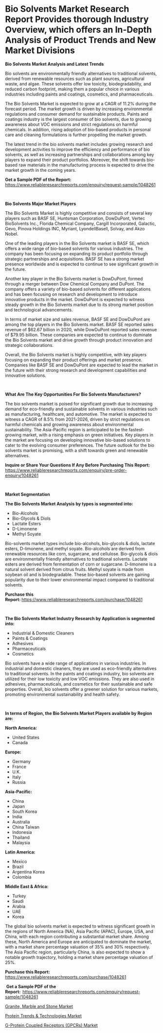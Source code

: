<p><h1>Bio Solvents Market Research Report Provides thorough Industry Overview, which offers an In-Depth Analysis of Product Trends and New Market Divisions</h1></p><p><strong>Bio Solvents Market Analysis and Latest Trends</strong></p>
<p><p>Bio solvents are environmentally friendly alternatives to traditional solvents, derived from renewable resources such as plant sources, agricultural waste, and algae. These solvents offer low toxicity, biodegradability, and reduced carbon footprint, making them a popular choice in various industries including paints and coatings, cosmetics, and pharmaceuticals.</p><p>The Bio Solvents Market is expected to grow at a CAGR of 11.2% during the forecast period. The market growth is driven by increasing environmental regulations and consumer demand for sustainable products. Paints and coatings industry is the largest consumer of bio solvents, due to growing awareness about VOC emissions and strict regulations on harmful chemicals. In addition, rising adoption of bio-based products in personal care and cleaning formulations is further propelling the market growth.</p><p>The latest trend in the bio solvents market includes growing research and development activities to improve the efficiency and performance of bio solvents, as well as increasing partnerships and collaborations among key players to expand their product portfolios. Moreover, the shift towards bio-based raw materials in the manufacturing process is expected to drive the market growth in the coming years.</p></p>
<p><strong>Get a Sample PDF of the Report:&nbsp;</strong> <a href="https://www.reliableresearchreports.com/enquiry/request-sample/1048261">https://www.reliableresearchreports.com/enquiry/request-sample/1048261</a></p>
<p>&nbsp;</p>
<p><strong>Bio Solvents Major Market Players</strong></p>
<p><p>The Bio Solvents Market is highly competitive and consists of several key players such as BASF SE, Huntsman Corporation, DowDuPont, Vertec BioSolvents Inc., Florida Chemical Company, Cargill Incorporated, Galactic, Gevo, Pinova Holdings INC, Myriant, LyondellBasell, Solvay, and Akzo Nobel.</p><p>One of the leading players in the Bio Solvents market is BASF SE, which offers a wide range of bio-based solvents for various industries. The company has been focusing on expanding its product portfolio through strategic partnerships and acquisitions. BASF SE has a strong market presence worldwide and is expected to continue to see significant growth in the future.</p><p>Another key player in the Bio Solvents market is DowDuPont, formed through a merger between Dow Chemical Company and DuPont. The company offers a variety of bio-based solvents for different applications and has been focusing on research and development to introduce innovative products in the market. DowDuPont is expected to witness steady growth in the Bio Solvents market due to its strong market position and technological advancements.</p><p>In terms of market size and sales revenue, BASF SE and DowDuPont are among the top players in the Bio Solvents market. BASF SE reported sales revenue of $62.67 billion in 2020, while DowDuPont reported sales revenue of $79.95 billion. These companies are expected to continue to dominate the Bio Solvents market and drive growth through product innovation and strategic collaborations.</p><p>Overall, the Bio Solvents market is highly competitive, with key players focusing on expanding their product offerings and market presence. Companies like BASF SE and DowDuPont are expected to lead the market in the future with their strong research and development capabilities and innovative solutions.</p></p>
<p>&nbsp;</p>
<p><strong>What Are The Key Opportunities For Bio Solvents Manufacturers?</strong></p>
<p><p>The bio solvents market is poised for significant growth due to increasing demand for eco-friendly and sustainable solvents in various industries such as manufacturing, healthcare, and automotive. The market is expected to witness a CAGR of 8.5% from 2021-2026, driven by strict regulations on harmful chemicals and growing awareness about environmental sustainability. The Asia-Pacific region is anticipated to be the fastest-growing market, with a rising emphasis on green initiatives. Key players in the market are focusing on developing innovative bio-based solutions to cater to the evolving consumer preferences. The future outlook for the bio solvents market is promising, with a shift towards green and renewable alternatives.</p></p>
<p><strong>Inquire or Share Your Questions If Any Before Purchasing This Report:</strong> <a href="https://www.reliableresearchreports.com/enquiry/pre-order-enquiry/1048261">https://www.reliableresearchreports.com/enquiry/pre-order-enquiry/1048261</a></p>
<p>&nbsp;</p>
<p><strong>Market Segmentation</strong></p>
<p><strong>The Bio Solvents Market Analysis by types is segmented into:</strong></p>
<p><ul><li>Bio-Alcohols</li><li>Bio-Glycols & Diols</li><li>Lactate Esters</li><li>D-Limonene</li><li>Methyl Soyate</li></ul></p>
<p><p>Bio-solvents market types include bio-alcohols, bio-glycols & diols, lactate esters, D-limonene, and methyl soyate. Bio-alcohols are derived from renewable resources like corn, sugarcane, and cellulose. Bio-glycols & diols are environmentally friendly alternatives to traditional solvents. Lactate esters are derived from fermentation of corn or sugarcane. D-limonene is a natural solvent derived from citrus fruits. Methyl soyate is made from soybean oil and is biodegradable. These bio-based solvents are gaining popularity due to their lower environmental impact compared to traditional solvents.</p></p>
<p><strong>Purchase this Report:&nbsp;</strong><a href="https://www.reliableresearchreports.com/purchase/1048261">https://www.reliableresearchreports.com/purchase/1048261</a></p>
<p>&nbsp;</p>
<p><strong>The Bio Solvents Market Industry Research by Application is segmented into:</strong></p>
<p><ul><li>Industrial & Domestic Cleaners</li><li>Paints & Coatings</li><li>Adhesives</li><li>Pharmaceuticals</li><li>Cosmetics</li></ul></p>
<p><p>Bio solvents have a wide range of applications in various industries. In industrial and domestic cleaners, they are used as eco-friendly alternatives to traditional solvents. In the paints and coatings industry, bio solvents are utilized for their low toxicity and low VOC emissions. They are also used in adhesives, pharmaceuticals, and cosmetics for their sustainable and safe properties. Overall, bio solvents offer a greener solution for various markets, promoting environmental sustainability and health safety.</p></p>
<p>&nbsp;</p>
<p><strong>In terms of Region, the Bio Solvents Market Players available by Region are:</strong></p>
<p>
    <p> <strong> North America: </strong>
        <ul>
            <li>United States</li>
            <li>Canada</li>
        </ul>
        </p> 
    <p> <strong> Europe: </strong>
        <ul>
            <li>Germany</li>
            <li>France</li>
            <li>U.K.</li>
            <li>Italy</li>
            <li>Russia</li>
        </ul>
        </p> 
    <p> <strong> Asia-Pacific: </strong>
        <ul>
            <li>China</li>
            <li>Japan</li>
            <li>South Korea</li>
            <li>India</li>
            <li>Australia</li>
            <li>China Taiwan</li>
            <li>Indonesia</li>
            <li>Thailand</li>
            <li>Malaysia</li>
        </ul>
        </p> 
    <p> <strong> Latin America: </strong>
        <ul>
            <li>Mexico</li>
            <li>Brazil</li>
            <li>Argentina Korea</li>
            <li>Colombia</li>
        </ul>
        </p> 
    <p> <strong> Middle East & Africa: </strong>
        <ul>
            <li>Turkey</li>
            <li>Saudi</li>
            <li>Arabia</li>
            <li>UAE</li>
            <li>Korea</li>
        </ul>
    </p>
    </p>
<p><p>The global bio solvents market is expected to witness significant growth in the regions of North America (NA), Asia Pacific (APAC), Europe, USA, and China, with each region contributing a substantial market share. Among these, North America and Europe are anticipated to dominate the market, with a market share percentage valuation of 35% and 30% respectively. The Asia Pacific region, particularly China, is also expected to show a notable growth trajectory, holding a market share percentage valuation of 25%.</p></p>
<p><strong>Purchase this Report: </strong><a href="https://www.reliableresearchreports.com/purchase/1048261">https://www.reliableresearchreports.com/purchase/1048261</a></p>
<p>&nbsp;<strong>Get a Sample PDF of the Report:&nbsp;&nbsp;</strong><a href="https://www.reliableresearchreports.com/enquiry/request-sample/1048261">https://www.reliableresearchreports.com/enquiry/request-sample/1048261</a></p>
<p><strong></strong></p>
<p><p><a href="https://cautious-neon-760.notion.site/Granite-Marble-and-Stone-Market-Centers-on-Aspects-such-as-Market-Growth-Market-Share-Market-Oppo-8747a54f155242bbb4ae7fa96e8b25a8">Granite, Marble and Stone Market</a></p><p><a href="https://spotless-saver-8fd.notion.site/Protein-Trends-Technologies-Market-Size-Furnishes-Valuable-Information-Encompassing-Market-Share--cd78c8a495a44358b564c68af47423d3">Protein Trends & Technologies Market</a></p><p><a href="https://frill-swim-3cd.notion.site/G-Protein-Coupled-Receptors-GPCRs-Market-Size-Growth-Outlook-from-2024-to-2031-projecting-at-Mar-34f5e6c4a1d84047a3c4cb39bd8f88d6">G-Protein Coupled Receptors (GPCRs) Market</a></p></p>